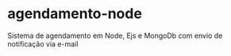 # agendamento-node
Sistema de agendamento em Node, Ejs e MongoDb com envio de notificação via e-mail
